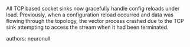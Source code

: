All TCP based socket sinks now gracefully handle config reloads under load. Previously, when a configuration reload occurred and data was flowing through the topology, the vector process crashed due to the TCP sink attempting to access the stream when it had been terminated.

authors: neuronull
